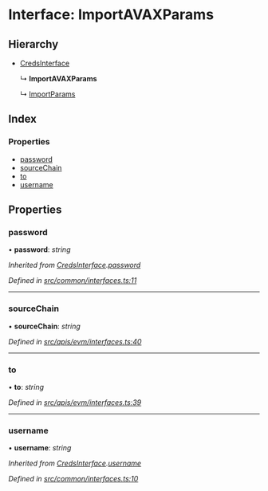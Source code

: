 # Interface: ImportAVAXParams

## Hierarchy

- [CredsInterface](common_interfaces.credsinterface)

  ↳ **ImportAVAXParams**

  ↳ [ImportParams](evm_interfaces.importparams)

## Index

### Properties

- [password](evm_interfaces.importavaxparams#password)
- [sourceChain](evm_interfaces.importavaxparams#sourcechain)
- [to](evm_interfaces.importavaxparams#to)
- [username](evm_interfaces.importavaxparams#username)

## Properties

### password

• **password**: _string_

_Inherited from [CredsInterface](common_interfaces.credsinterface).[password](common_interfaces.credsinterface#password)_

_Defined in [src/common/interfaces.ts:11](https://github.com/chain4travel/caminojs/blob/3883166/src/common/interfaces.ts#L11)_

---

### sourceChain

• **sourceChain**: _string_

_Defined in [src/apis/evm/interfaces.ts:40](https://github.com/chain4travel/caminojs/blob/3883166/src/apis/evm/interfaces.ts#L40)_

---

### to

• **to**: _string_

_Defined in [src/apis/evm/interfaces.ts:39](https://github.com/chain4travel/caminojs/blob/3883166/src/apis/evm/interfaces.ts#L39)_

---

### username

• **username**: _string_

_Inherited from [CredsInterface](common_interfaces.credsinterface).[username](common_interfaces.credsinterface#username)_

_Defined in [src/common/interfaces.ts:10](https://github.com/chain4travel/caminojs/blob/3883166/src/common/interfaces.ts#L10)_
